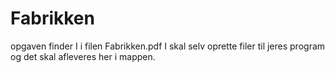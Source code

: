# Fabrikken
opgaven finder I i filen Fabrikken.pdf
I skal selv oprette filer til jeres program og det skal afleveres her i mappen.

